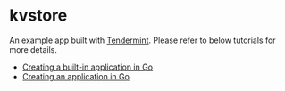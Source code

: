 # kvstore

An example app built with [Tendermint](https://tendermint.com/). Please refer to below tutorials for more details.

* [Creating a built-in application in Go][1]
* [Creating an application in Go][2]

[1]: https://docs.tendermint.com/master/tutorials/go-built-in.html
[2]: https://docs.tendermint.com/master/tutorials/go.html
